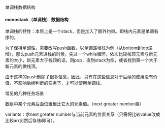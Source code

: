 单调栈数据结构

#### monostack（单调栈） 数据结构

单调栈的特性：本质上是一个stack，但是加入了额外约束。即栈内元素是单调有序的。

为了保持单调性，需要改写push函数，以单调递增栈为例（从bottom到top递增），那么push元素进栈的时候，先过一个while循环，依次比较栈顶元素与新元素的大小，新元素大于栈顶的话，则pop，直到stack为空，或者找到第一个大于新元素的做栈顶。

由于这样的push删除了很多信息，因此，只有在这些信息对于后续的使用没有价值，不影响后续判断的任务下，才可以使用单调栈。



常见的几种任务场景：

数组中某个元素后面位置里比它大的元素值。（next greater number类）

variants：求next greater number与当前元素的位置关系（只需将比较value改成比较arr[i]然后存储i即可）。



